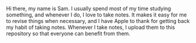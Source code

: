 Hi there, my name is Sam. I usually spend most of my time studying something, and whenever I do, I love to take notes. It makes it easy for me to revise things when necessary, and I have Apple to thank for getting back my habit of taking notes. Whenever I take notes, I upload them to this repository so that everyone can benefit from them.


